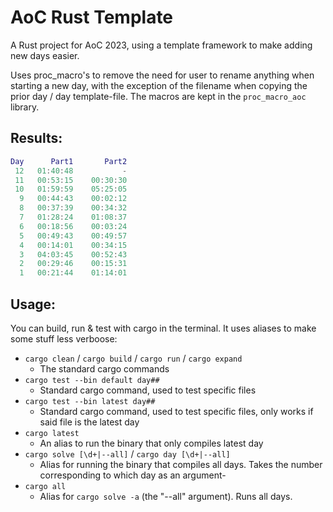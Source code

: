 # AoC Rust Template #

A Rust project for AoC 2023, using a template framework to make adding new days easier.

Uses proc_macro's to remove the need for user to rename anything when starting a new day, with the exception of the filename when copying the prior day / day template-file.
The macros are kept in the `proc_macro_aoc` library.

## Results: ##
```lua
Day      Part1       Part2 
 12   01:40:48           -
 11   00:53:15    00:30:30
 10   01:59:59    05:25:05
  9   00:44:43    00:02:12
  8   00:37:39    00:34:32
  7   01:28:24    01:08:37
  6   00:18:56    00:03:24
  5   00:49:43    00:49:57
  4   00:14:01    00:34:15
  3   04:03:45    00:52:43
  2   00:29:46    00:15:31
  1   00:21:44    01:14:01
```

## Usage: ##

You can build, run & test with cargo in the terminal. It uses aliases to make some stuff less verboose:
* `cargo clean` / `cargo build` / `cargo run` / `cargo expand`
  * The standard cargo commands
* `cargo test --bin default day##`
  * Standard cargo command, used to test specific files
* `cargo test --bin latest day##`
  * Standard cargo command, used to test specific files, only works if said file is the latest day
* `cargo latest`
  * An alias to run the binary that only compiles latest day
* `cargo solve [\d+|--all]` / `cargo day [\d+|--all]`
  * Alias for running the binary that compiles all days. Takes the number corresponding to which day as an argument-
* `cargo all`
  * Alias for `cargo solve -a` (the "--all" argument). Runs all days.